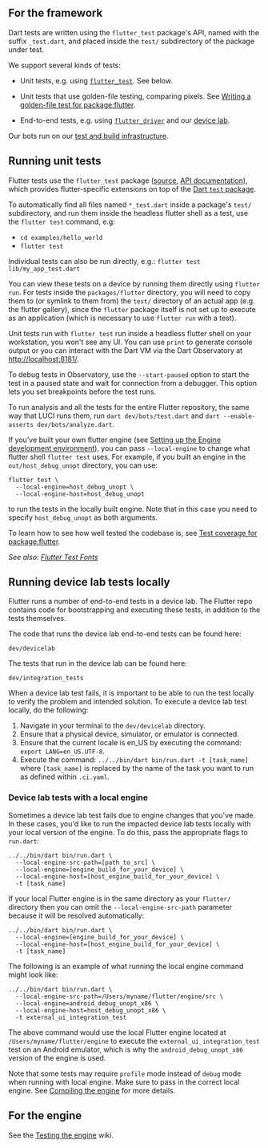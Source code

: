 ## For the framework

Dart tests are written using the `flutter_test` package's API,
named with the suffix `_test.dart`, and placed inside the
`test/` subdirectory of the package under test.

We support several kinds of tests:

- Unit tests, e.g. using [`flutter_test`](https://api.flutter.dev/flutter/flutter_test/flutter_test-library.html). See below.

- Unit tests that use golden-file testing, comparing pixels.
  See [Writing a golden-file test for package:flutter](Writing-a-golden-file-test-for-package-flutter.md).

- End-to-end tests, e.g. using [`flutter_driver`](https://api.flutter.dev/flutter/flutter_driver/flutter_driver-library.html) and our [device lab](https://github.com/flutter/flutter/blob/main/dev/devicelab/README.md).

Our bots run on our [test and build infrastructure](https://github.com/flutter/flutter/blob/main/dev/bots/README.md).

## Running unit tests

Flutter tests use the `flutter_test` package ([source](https://github.com/flutter/flutter/tree/main/packages/flutter_test), [API documentation](https://api.flutter.dev/flutter/flutter_test/flutter_test-library.html)),
which provides flutter-specific extensions on top of the [Dart `test` package](https://pub.dartlang.org/packages/test).

To automatically find all files named `*_test.dart` inside a package's `test/` subdirectory, and
run them inside the headless flutter shell as a test, use the `flutter test` command, e.g:

- `cd examples/hello_world`
- `flutter test`

Individual tests can also be run directly, e.g.: `flutter test lib/my_app_test.dart`

You can view these tests on a device by running them directly using `flutter run`.
For tests inside the `packages/flutter` directory, you will need to copy them to
(or symlink to them from) the `test/` directory of an actual app (e.g. the flutter
gallery), since the `flutter` package itself is not set up to execute as an
application (which is necessary to use `flutter run` with a test).

Unit tests run with `flutter test` run inside a headless flutter shell on your workstation,
you won't see any UI. You can use `print` to generate console output or you can interact
with the Dart VM via the Dart Observatory at [http://localhost:8181/](http://localhost:8181/).

To debug tests in Observatory, use the `--start-paused` option to start the test in a
paused state and wait for connection from a debugger. This option lets you set breakpoints
before the test runs.

To run analysis and all the tests for the entire Flutter repository, the same way that LUCI
runs them, run `dart dev/bots/test.dart` and `dart --enable-asserts dev/bots/analyze.dart`.

If you've built your own flutter engine (see [Setting up the Engine development environment](../../engine/contributing/Setting-up-the-Engine-development-environment.md)), you
can pass `--local-engine` to change what flutter shell `flutter test` uses. For example,
if you built an engine in the `out/host_debug_unopt` directory, you can use:

```
flutter test \
  --local-engine=host_debug_unopt \
  --local-engine-host=host_debug_unopt
```

to run the tests in the locally built engine. Note that in this case you need to specify `host_debug_unopt`
as both arguments.

To learn how to see how well tested the codebase is, see [Test coverage for package:flutter](Test-coverage-for-package-flutter.md).

_See also: [Flutter Test Fonts](Flutter-Test-Fonts.md)_

## Running device lab tests locally

Flutter runs a number of end-to-end tests in a device lab. The Flutter repo contains code for bootstrapping and executing these tests, in addition to the tests themselves.

The code that runs the device lab end-to-end tests can be found here:

```
dev/devicelab
```

The tests that run in the device lab can be found here:

```
dev/integration_tests
```

When a device lab test fails, it is important to be able to run the test locally to verify the problem and intended solution. To execute a device lab test locally, do the following:

1. Navigate in your terminal to the `dev/devicelab` directory.
1. Ensure that a physical device, simulator, or emulator is connected.
1. Ensure that the current locale is en_US by executing the command: `export LANG=en_US.UTF-8`.
1. Execute the command: `../../bin/dart bin/run.dart -t [task_name]` where `[task_name]` is replaced by the name of the task you want to run as defined within `.ci.yaml`.

### Device lab tests with a local engine

Sometimes a device lab test fails due to engine changes that you've made. In these cases, you'd like to run the impacted device lab tests locally with your local version of the engine. To do this, pass the appropriate flags to `run.dart`:

```shell
../../bin/dart bin/run.dart \
  --local-engine-src-path=[path_to_src] \
  --local-engine=[engine_build_for_your_device] \
  --local-engine-host=[host_engine_build_for_your_device] \
  -t [task_name]
```

If your local Flutter engine is in the same directory as your `flutter/` directory then you can omit the `--local-engine-src-path` parameter because it will be resolved automatically:

```
../../bin/dart bin/run.dart \
  --local-engine=[engine_build_for_your_device] \
  --local-engine-host=[host_engine_build_for_your_device] \
  -t [task_name]
```

The following is an example of what running the local engine command might look like:

```
../../bin/dart bin/run.dart \
  --local-engine-src-path=/Users/myname/flutter/engine/src \
  --local-engine=android_debug_unopt_x86 \
  --local-engine-host=host_debug_unopt_x86 \
  -t external_ui_integration_test
```

The above command would use the local Flutter engine located at `/Users/myname/flutter/engine` to execute the `external_ui_integration_test` test on an Android emulator, which is why the `android_debug_unopt_x86` version of the engine is used.

Note that some tests may require `profile` mode instead of `debug` mode when running with local engine. Make sure to pass in the correct local engine. See [Compiling the engine](../../engine/contributing/Compiling-the-engine.md) for more details.

## For the engine

See the [Testing the engine](../../engine/testing/Testing-the-engine.md) wiki.
